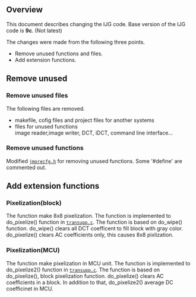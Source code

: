 ## Overview
This document describes changing the IJG code.
Base version of the IJG code is **9c**. (Not latest)

The changes were made from the following three points.
- Remove unused functions and files.
- Add extension functions.


## Remove unused
### Remove unused files
The following files are removed.
- makefile, cofig files and project files for another systems  
- files for unused functions  
image reader,image writer, DCT, iDCT, command line interface...

### Remove unused functions
Modified [`jmorecfg.h`](jmorecfg.h) for removing unused functions.
Some '#define' are commented out.

## Add extension functions
### Pixelization(block)
The function make 8x8 pixelization.
The function is implemented to do_pixelize() function in [`transupp.c`](transupp.c).
The function is based on do_wipe() function.
do_wipe() clears all DCT coefficent to fill block with gray color.
do_pixelize() clears AC coefficients only, this causes 8x8 pixlization.

### Pixelization(MCU)
The function make pixelization in MCU unit.
The function is implemented to do_pixelize2() function in [`transupp.c`](transupp.c).
The function is based on do_pixelize(), block pixelization function.
do_pixelize() clears AC coefficients in a block.
In addition to that, do_pixelize2() average DC coefficinet in MCU.





